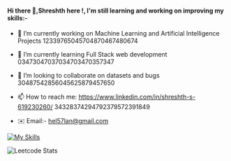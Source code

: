 #### Hi there 👋,Shreshth here !, I'm still learning and working on improving my skills:-


<!--**shreshth3142857/shreshth3142857** is a ✨ _special_ ✨ repository because its `README.md` (this file) appears on your GitHub profile.-->

- 🔭 I’m currently working on Machine Learning and Artificial Intelligence Projects                12339765045704870467480674
  
- 🌱 I’m currently learning Full Stack web development                                             03473047037034703470357347                    
  
- 👯 I’m looking to collaborate on datasets and bugs                                               30487542856045625879457650
   
- 📫 How to reach me: https://www.linkedin.com/in/shreshth-s-619230260/                            34328374294792379572391849
- ✉️ Email:- hel57lan@gmail.com

[![My Skills](https://skillicons.dev/icons?i=js,html,css,bootstrap,figma,python,flask,c,cpp,linux,mysql,vscode,wordpress&perline=8)](https://skillicons.dev)


 ![Leetcode Stats](https://leetcard.jacoblin.cool/Sharma3142857?ext=heatmap)


  


